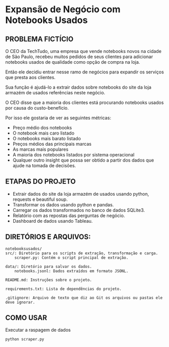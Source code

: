 # Expansão de Negócio com Notebooks Usados

## PROBLEMA FICTÍCIO

O CEO da TechTudo, uma empresa que vende notebooks novos na cidade de São Paulo, recebeu muitos pedidos de seus clientes para adicionar notebooks usados de qualidade como opção de compra na loja.

Então ele decidiu entrar nesse ramo de negócios para expandir os serviços que presta aos clientes.

Sua função é ajudá-lo a extrair dados sobre notebooks do site da loja armazém de usados referências neste negócio. 

O CEO disse que a maioria dos clientes está procurando notebooks usados por causa do custo-benefício. 

Por isso ele gostaria de ver as seguintes métricas:

* Preço médio dos notebooks
* O notebook mais caro listado
* O notebooks mais barato listado
* Preços médios das principais marcas
* As marcas mais populares
* A maioria dos notebooks listados por sistema operacional
* Qualquer outro insight que possa ser obtido a partir dos dados que ajude na tomada de decisões.


## ETAPAS DO PROJETO

* Extrair dados do site da loja armazém de usados usando python, requests e beautiful soup.
* Transformar os dados usando python e pandas.
* Carregar os dados transformados no banco de dados SQLite3.
* Relatório com as repostas das perguntas de negócio.
* Dashboard de dados usando Tableau.

## DIRETÓRIOS E ARQUIVOS:
    notebooksusados/
    src/: Diretório para os scripts de extração, transformação e carga.
        scraper.py: Contém o script principal de extração.

    data/: Diretório para salvar os dados.
        notebooks.jsonl: Dados extraídos em formato JSONL.

    README.md: Instruções sobre o projeto.

    requirements.txt: Lista de dependências do projeto.

    .gitignore: Arquivo de texto que diz ao Git os arquivos ou pastas ele deve ignorar.

## COMO USAR

Executar a raspagem de dados
```bash
python scraper.py
````